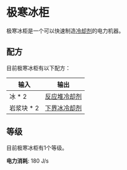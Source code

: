 # 极寒冰柜

极寒冰柜是一个可以快速制造[冷却剂](https://slimefun.guizhanss.wiki/Coolant-Cells)的电力机器。

## 配方

目前极寒冰柜有以下配方：

| 输入 | 输出 |
| --- | --- |
| 冰 * 2 | [反应堆冷却剂](https://slimefun.guizhanss.wiki/Coolant-Cells?id=reactor-coolant-cell) |
| 岩浆块 * 2 | [下界冰冷却剂](https://slimefun.guizhanss.wiki/Coolant-Cells?id=nether-ice-coolant-cell) |

## 等级

目前极寒冰柜有1个等级。

**电力消耗**: 180 J/s
